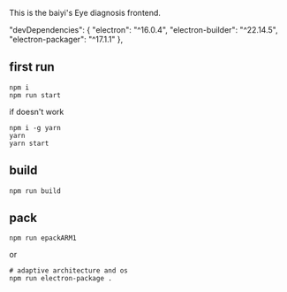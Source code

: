 
This is the baiyi's Eye diagnosis frontend.

  "devDependencies": {
    "electron": "^16.0.4",
    "electron-builder": "^22.14.5",
    "electron-packager": "^17.1.1"
  },

## first run
```
npm i
npm run start
```
if doesn't work
```
npm i -g yarn
yarn
yarn start
```
## build
```
npm run build
```
## pack
```
npm run epackARM1
```
or
```
# adaptive architecture and os
npm run electron-package .
```
